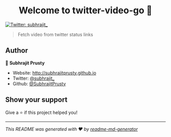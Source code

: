 <h1 align="center">Welcome to twitter-video-go 👋</h1>
<p>
  <a href="https://twitter.com/subhrajit\_" target="_blank">
    <img alt="Twitter: subhrajit_" src="https://img.shields.io/twitter/follow/subhrajit_.svg?style=social" />
  </a>
</p>

> Fetch video from twitter status links

## Author

👤 **Subhrajit Prusty**

* Website: http://subhrajitprusty.github.io
* Twitter: [@subhrajit\_](https://twitter.com/subhrajit_)
* Github: [@SubhrajitPrusty](https://github.com/SubhrajitPrusty)

## Show your support

Give a ⭐️ if this project helped you!

***
_This README was generated with ❤️ by [readme-md-generator](https://github.com/kefranabg/readme-md-generator)_
